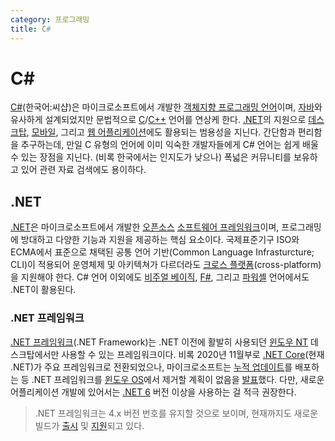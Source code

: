 ```yaml
---
category: 프로그래밍
title: C#
---
```

# C#
[C#](https://learn.microsoft.com/en-us/dotnet/csharp/)(한국어:씨샵)은 마이크로소프트에서 개발한 [객체지향 프로그래밍 언어](https://ko.wikipedia.org/wiki/객체_지향_프로그래밍)이며, [자바](https://ko.wikipedia.org/wiki/자바_(프로그래밍_언어))와 유사하게 설계되었지만 문법적으로 [C](ko.C)/[C++](ko.Cpp) 언어를 연상케 한다. [.NET](#net)의 지원으로 [데스크탑](https://ko.wikipedia.org/wiki/응용_소프트웨어), [모바일](https://ko.wikipedia.org/wiki/모바일_응용_소프트웨어), 그리고 [웹 어플리케이션](https://ko.wikipedia.org/wiki/웹_애플리케이션)에도 활용되는 범용성을 지닌다. 간단함과 편리함을 추구하는데, 만일 C 유형의 언어에 이미 익숙한 개발자들에게 C# 언어는 쉽게 배울 수 있는 장점을 지닌다. (비록 한국에서는 인지도가 낮으나) 폭넓은 커뮤니티를 보유하고 있어 관련 자료 검색에도 용이하다.

## .NET
[.NET](https://ko.wikipedia.org/wiki/닷넷)은 마이크로소프트에서 개발한 [오픈소스](https://github.com/dotnet/dotnet) [소프트웨어 프레임워크](https://ko.wikipedia.org/wiki/소프트웨어_프레임워크)이며, 프로그래밍에 방대하고 다양한 기능과 지원을 제공하는 핵심 요소이다. 국제표준기구 ISO와 ECMA에서 표준으로 채택된 공통 언어 기반(Common Language Infrasturcture; CLI)이 적용되어 운영체제 및 아키텍쳐가 다르더라도 [크로스 플랫폼](https://ko.wikipedia.org/wiki/크로스_플랫폼)(cross-platform)을 지원해야 한다. C# 언어 이외에도 [비주얼 베이직](https://ko.wikipedia.org/wiki/비주얼_베이직_닷넷), [F#](https://ko.wikipedia.org/wiki/F_샤프), 그리고 [파워셸](ko.PowerShell.md) 언어에서도 .NET이 활용된다.

### .NET 프레임워크
[.NET 프레임워크](https://ko.wikipedia.org/wiki/닷넷_프레임워크)(.NET Framework)는 .NET 이전에 활발히 사용되던 [윈도우 NT](ko.Windows.md) 데스크탑에서만 사용할 수 있는 프레임워크이다. 비록 2020년 11월부로 [.NET Core](#net)(현재 .NET)가 주요 프레임워크로 전환되었으나, 마이크로소프트는  [누적 업데이트](ko.Update.md#waas)를 배포하는 등 .NET 프레임워크를 [윈도우 OS](ko.Windows.md)에서 제거할 계획이 없음을 [발표](https://learn.microsoft.com/en-us/dotnet/core/whats-new/dotnet-5#net-5-doesnt-replace-net-framework)했다. 다만, 새로운 어플리케이션 개발에 있어서는 [.NET 6](https://learn.microsoft.com/en-us/dotnet/core/whats-new/dotnet-6) 버전 이상을 사용하는 걸 적극 권장한다.

> .NET 프레임워크는 4.x 버전 번호를 유지할 것으로 보이며, 현재까지도 새로운 빌드가 [출시](https://learn.microsoft.com/en-us/dotnet/framework/whats-new/) 및 [지원](https://learn.microsoft.com/en-us/lifecycle/products/microsoft-net-framework)되고 있다.
